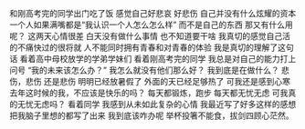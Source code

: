和刚高考完的同学出门吃了饭
感觉自己好悲哀
好悲伤
自己并没有什么炫耀的资本
一个人如果满嘴都是“我认识一个人怎么怎么样”
而不是自己的东西
那又有什么用呢？
这两天心情很差
白天没有做什么事情
也不知道要干啥
我真切的感觉自己活的不痛快过的很将就
人不能同时拥有青春和对青春的体验
我是真切的理解了这句话
看着高中母校放学的学弟学妹们
看着刚高考完的同学
我总是对自己的能力打上问号
“我的未来该怎么办？”
我怎么就没有他们那么好？
我到底是在做什么？
悲伤，悲伤
还是悲伤
明明已经放暑假了
外面的天已经足够热了
可我还是感到心寒
去年这时候的我，不应该是快乐的吗？
每天都锻炼，跑步
每天都无忧无虑
可我真的无忧无虑吗？
看着同学
我感到从未如此复杂的心情
我最近写了好多这样的感想
把我脑子里想的都写了出来
我到底该咋办呢
举杯投箸不能食，拔剑四顾心茫然。